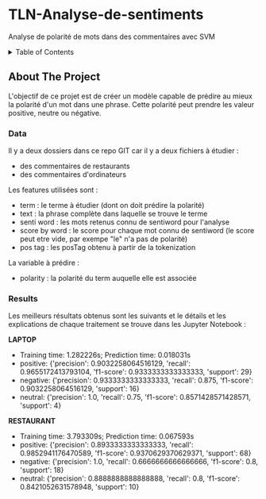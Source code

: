 # TLN-Analyse-de-sentiments
Analyse de polarité de mots dans des commentaires avec SVM 

<!-- TABLE OF CONTENTS -->
<details>
  <summary>Table of Contents</summary>
  <ol>
    <li>
      <a href="#about-the-project">About The Project</a>
      <ul>
        <li><a href="#data"> Data </a></li>
      </ul>
      <ul>
        <li><a href="#results"> Results </a></li>
      </ul>
    </li>
  </ol>
</details>



<!-- ABOUT THE PROJECT -->
## About The Project
L'objectif de ce projet est de créer un modèle capable de prédire au mieux la polarité d'un mot dans une phrase. 
Cette polarité peut prendre les valeur positive, neutre ou négative. 

### Data
Il y a deux dossiers dans ce repo GIT car il y a deux fichiers à étudier :
* des commentaires de restaurants
* des commentaires d'ordinateurs

Les features utilisées sont : 
* term : le terme à étudier (dont on doit prédire la polarité)
* text : la phrase complète dans laquelle se trouve le terme
* senti word : les mots retenus connu de sentiword pour l'analyse
* score by word : le score pour chaque mot connu de sentiword (le score peut etre vide, par exempe "le" n'a pas de polarité)
* pos tag : les posTag obtenu à partir de la tokenization

La variable à prédire :
* polarity : la polarité du term auquelle elle est associée

### Results
Les meilleurs résultats obtenus sont les suivants et le détails et les explications de chaque traitement se trouve dans les Jupyter Notebook :

**LAPTOP**

* Training time: 1.282226s; Prediction time: 0.018031s
* positive:  {'precision': 0.9032258064516129, 'recall': 0.9655172413793104, 'f1-score': 0.9333333333333333, 'support': 29}
* negative:  {'precision': 0.9333333333333333, 'recall': 0.875, 'f1-score': 0.9032258064516129, 'support': 16}
* neutral:  {'precision': 1.0, 'recall': 0.75, 'f1-score': 0.8571428571428571, 'support': 4}

**RESTAURANT**
* Training time: 3.793309s; Prediction time: 0.067593s
* positive:  {'precision': 0.8933333333333333, 'recall': 0.9852941176470589, 'f1-score': 0.9370629370629371, 'support': 68}
* negative:  {'precision': 1.0, 'recall': 0.6666666666666666, 'f1-score': 0.8, 'support': 18}
* neutral:  {'precision': 0.8888888888888888, 'recall': 0.8, 'f1-score': 0.8421052631578948, 'support': 10}



